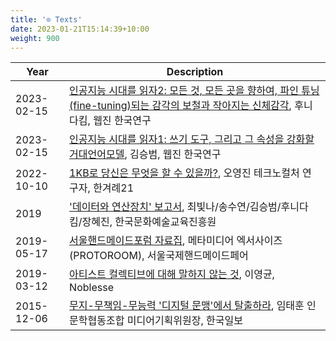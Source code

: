 ```yaml
---
title: '⊙ Texts'
date: 2023-01-21T15:14:39+10:00
weight: 900
---
```


| Year          | Description |
| -----------   | ----------- |
| 2023-02-15 | [인공지능 시대를 읽자2: 모든 것, 모든 곳을 향하여, 파인 튜닝(fine-tuning)되는 감각의 보철과 작아지는 신체감각](https://www.webzineriks.or.kr/post/%EB%AA%A8%EB%93%A0%EA%B2%83-%EB%AA%A8%EB%93%A0%EA%B3%B3%EC%9D%84-%ED%96%A5%ED%95%98%EC%97%AC-%E1%84%91%E1%85%A1%E1%84%8B%E1%85%B5%E1%86%AB-%E1%84%90%E1%85%B2%E1%84%82%E1%85%B5%E1%86%BC-fine-tuning-%EB%90%98%EB%8A%94-%E1%84%80%E1%85%A1%E1%86%B7%E1%84%80%E1%85%A1%E1%86%A8%E1%84%8B%E1%85%B4-%E1%84%87%E1%85%A9%E1%84%8E%E1%85%A5%E1%86%AF%EA%B3%BC-%EC%9E%91%EC%95%84%EC%A7%80%EB%8A%94-%EC%8B%A0%EC%B2%B4%EA%B0%90%EA%B0%81-%ED%9B%84%EB%8B%88%EB%8B%A4%ED%82%B4), 후니다킴, 웹진 한국연구 |
| 2023-02-15 | [인공지능 시대를 읽자1: 쓰기 도구, 그리고 그 속성을 강화할 거대언어모델](https://www.webzineriks.or.kr/post/%EC%9D%B8%EA%B3%B5%EC%A7%80%EB%8A%A5%EC%8B%9C%EB%8C%80%EB%A5%BC-%EC%9D%BD%EC%9E%901-%EC%93%B0%EA%B8%B0-%EB%8F%84%EA%B5%AC-%EA%B7%B8%EB%A6%AC%EA%B3%A0-%EA%B7%B8-%EC%86%8D%EC%84%B1%EC%9D%84-%EA%B0%95%ED%99%94%ED%95%A0-%EA%B1%B0%EB%8C%80%EC%96%B8%EC%96%B4%EB%AA%A8%EB%8D%B8-%EA%B9%80%EC%8A%B9%EB%B2%94), 김승범, 웹진 한국연구 |
| 2022-10-10          | [1KB로 당신은 무엇을 할 수 있을까?](https://h21.hani.co.kr/arti/culture/culture_general/52698.html), 오영진 테크노컬처 연구자, 한겨례21        |
| 2019 | ['데이터와 연산장치' 보고서](https://lib.arte.or.kr/researchdata/board/ArchiveData_BoardView.do?board_id=BRD_ID0047708), 최빛나/송수연/김승범/후니다킴/장혜진, 한국문화예술교육진흥원 |
| 2019-05-17 | [서울핸드메이드포럼 자료집](https://seoulhandmadefair.co.kr/download/%EC%84%9C%EC%9A%B8%ED%95%B8%EB%93%9C%EB%A9%94%EC%9D%B4%EB%93%9C%ED%8F%AC%EB%9F%BC-%EC%9E%90%EB%A3%8C%EC%A7%91), 메타미디어 엑서사이즈 (PROTOROOM), 서울국제핸드메이드페어 |
| 2019-03-12 | [아티스트 컬렉티브에 대해 말하지 않는 것](https://www.noblesse.com/home/news/magazine/detail.php?no=8271), 이영균, Noblesse |
| 2015-12-06 | [무지-무책임-무능력 '디지털 문맹'에서 탈출하라](https://www.hankookilbo.com/News/Read/201512062099954115), 임태훈 인문학협동조합 미디어기획위원장, 한국일보 |